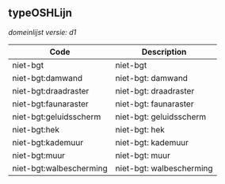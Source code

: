 ## typeOSHLijn

*domeinlijst versie: d1* 

 |Code |Description	|
|	---	|	---	|
| niet-bgt | niet-bgt |
| niet-bgt:damwand | niet-bgt: damwand |
| niet-bgt:draadraster | niet-bgt: draadraster |
| niet-bgt:faunaraster | niet-bgt: faunaraster |
| niet-bgt:geluidsscherm | niet-bgt: geluidsscherm |
| niet-bgt:hek | niet-bgt: hek |
| niet-bgt:kademuur | niet-bgt: kademuur |
| niet-bgt:muur | niet-bgt: muur |
| niet-bgt:walbescherming | niet-bgt: walbescherming |
